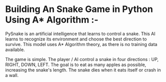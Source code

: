 # Building An Snake Game in Python Using A* Algorithm  :-

PySnake is an artificial intelligence that learns to control a snake. This AI learns to recognize its environment and choose the best direction to survive. This model uses A* Algorithm theory, as there is no training data available.

The game is simple. The player / AI control a snake in four directions : UP, RIGHT, DOWN, LEFT. The goal is to eat as many apples as possible, increasing the snake's length. The snake dies when it eats itself or crash in a wall.
